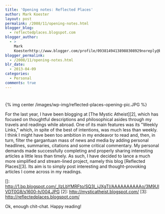 ```yaml
---
title: 'Opening notes: Reflected Places'
author: Mark Koester
layout: post
permalink: /2008/11/opening-notes.html
blogger_blog:
  - reflectedplaces.blogspot.com
blogger_author:
  - >
    Mark
    Koesterhttp://www.blogger.com/profile/09381494138988308929noreply@blogger.com
blogger_permalink:
  - /2008/11/opening-notes.html
blr_date:
  - 2013-04-09
categories:
  - Personal
comments: true
---
```

# 

{% img center /images/wp-img/reflected-places-opening-pic.JPG %} 

For the last year, I have been blogging at [The Mystic Atheist][2], which has focused on thoughtful descriptions and philosophical asides through my travels and readings while abroad. One of its main features was its "Weekly Links," which, in spite of the best of intentions, was much less than weekly. I think I might have been too ambition in my endeavor to read and, then, in turn, filter the gargantuan mass of news and media by adding personal headlines, summaries, citations and some critical commentary. My personal demands made successfully completing and properly sharing interesting articles a little less than timely. As such, I have decided to lance a much more simplified and stream-lined project, namely this blog [Reflected Places][3]. Its aim is to simply post interesting and thought-provoking articles I come across in my readings.

 []: http://1.bp.blogspot.com/_llzLbYMRFto/SQ3l_jJXgTI/AAAAAAAAAAo/3M9UlVDT0G8/s1600-h/004.JPG
 [2]: http://mysticatheist.blogspot.com/
 [3]: http://reflectedplaces.blogspot.com/

Ok, enough chit-chat. Happy reading!